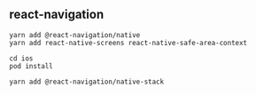 ## react-navigation

```
yarn add @react-navigation/native
yarn add react-native-screens react-native-safe-area-context

cd ios
pod install

yarn add @react-navigation/native-stack
```
